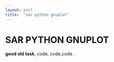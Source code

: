 ```yaml
---
layout: post
title:  "sar python gnuplot"
---
```


# SAR PYTHON GNUPLOT

**good old task**, code, code,code .


